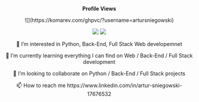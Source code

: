 <div align="center">
  <p><b>Profile Views</b></p>
  <p>![](https://komarev.com/ghpvc/?username=artursniegowski)</p>
  <img src="https://komarev.com/ghpvc/?username=artursniegowski" />
  <img src="https://profile-counter.glitch.me/artursniegowski/count.svg" />
</div>



<div align="center">
  <p><b👋 Hi, I’m @artursniegowski</b></p>
  <p>👀 I’m interested in Python, Back-End, Full Stack Web developemnet</p>
  <p>🌱 I’m currently learning everything I can find on Web / Back-End / Full Stack development</p>
  <p>💞️ I’m looking to collaborate on Python / Back-End / Full Stack projects</p>
  <p>📫 How to reach me https://www.linkedin.com/in/artur-sniegowski-17676532</p>
</div>


<!---
artursniegowski/artursniegowski is a ✨ special ✨ repository because its `README.md` (this file) appears on your GitHub profile.
You can click the Preview link to take a look at your changes.
--->
